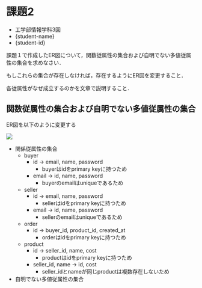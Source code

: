 # 課題2

- 工学部情報学科3回
- {student-name}
- {student-id}

課題１で作成したER図について，関数従属性の集合および自明でない多値従属性の集合を求めなさい．

もしこれらの集合が存在しなければ，存在するようにER図を変更すること．

各従属性がなぜ成立するのかを文章で説明すること．

## 関数従属性の集合および自明でない多値従属性の集合

ER図を以下のように変更する

![](https://raw.githubusercontent.com/tyage/experiment-4/master/task2/er.png)

- 関係従属性の集合
    - buyer
        - id -> email, name, password
            - buyerはidをprimary keyに持つため
        - email -> id, name, password
            - buyerのemailはuniqueであるため
    - seller
        - id -> email, name, password
            - sellerはidをprimary keyに持つため
        - email -> id, name, password
            - sellerのemailはuniqueであるため
    - order
        - id -> buyer_id, product_id, created_at
            - orderはidをprimary keyに持つため
    - product
        - id -> seller_id, name, cost
            - productはidをprimary keyに持つため
        - seller_id, name -> id, cost
            - seller_idとnameが同じproductは複数存在しないため
- 自明でない多値従属性の集合
